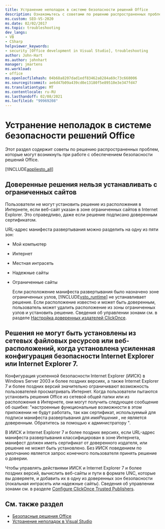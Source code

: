 ```yaml
---
title: Устранение неполадок в системе безопасности решений Office
description: Ознакомьтесь с советами по решению распространенных проблем, которые могут возникнуть при работе с безопасностью Microsoft Office решений.
ms.custom: SEO-VS-2020
ms.date: 02/02/2017
ms.topic: troubleshooting
dev_langs:
- VB
- CSharp
helpviewer_keywords:
- security [Office development in Visual Studio], troubleshooting
author: John-Hart
ms.author: johnhart
manager: jmartens
ms.workload:
- office
ms.openlocfilehash: 04b68a8207dad1edf83462a8284a69c73c668006
ms.sourcegitcommit: ae6d47b09a439cd0e13180f5e89510e3e347fd47
ms.translationtype: MT
ms.contentlocale: ru-RU
ms.lasthandoff: 02/08/2021
ms.locfileid: "99969208"
---
```

# <a name="troubleshoot-office-solution-security"></a>Устранение неполадок в системе безопасности решений Office
  Этот раздел содержит советы по решению распространенных проблем, которые могут возникнуть при работе с обеспечением безопасности решений Office.

 [!INCLUDE[appliesto_all](../vsto/includes/appliesto-all-md.md)]

## <a name="trusted-solutions-cannot-be-installed-from-restricted-sites"></a>Доверенные решения нельзя устанавливать с ограниченных сайтов
 Пользователи не могут установить решение из расположения в Интернете, если веб-сайт указан в зоне ограниченных сайтов в Internet Explorer. Это справедливо, даже если решение подписано доверенным сертификатом.

 URL-адрес манифеста развертывания можно разделить на одну из пяти зон:

- Мой компьютер

- Интернет

- Местная интрасеть

- Надежные сайты

- Ограниченные сайты

  Если расположение манифеста развертывания было назначено зоне ограниченных узлов, [!INCLUDE[vsto_runtime](../vsto/includes/vsto-runtime-md.md)] не устанавливает решение. Если расположение известно и может быть доверенным, пользователь может удалить расположение из зоны ограниченных узлов и установить решение. Сведения об управлении зонами см. в разделе [Настройка доверенных издателей ClickOnce](/previous-versions/dotnet/articles/ms996418(v=msdn.10)).

## <a name="solutions-cannot-be-installed-from-network-file-shares-or-web-locations-when-internet-explorer-enhanced-security-configuration-or-internet-explorer-7-is-installed"></a>Решения не могут быть установлены из сетевых файловых ресурсов или веб-расположений, когда установлена усиленная конфигурация безопасности Internet Explorer или Internet Explorer 7.
 Конфигурация усиленной безопасности Internet Explorer (ИИСК) в Windows Server 2003 и более поздних версиях, а также Internet Explorer 7 и более поздних версий значительно ограничивают возможность пользователей просматривать Интернет. Когда пользователи пытаются установить решения Office из сетевой общей папки или из расположения в Интернете, они могут получить следующее сообщение об ошибке: "настроенные функциональные возможности в этом приложении не будут работать, так как сертификат, используемый для подписи манифеста развертывания для *имяРешения* , не является доверенным. Обратитесь за помощью к администратору ".

 В ИИСК и Internet Explorer 7 и более поздних версиях, если URL-адрес манифеста развертывания классифицирован в зоне Интернета, манифест должен иметь сертификат от доверенного издателя, или решение не может быть установлено. Без ИИСК поведением по умолчанию является запрос конечного пользователя принять решение о доверии.

 Чтобы управлять действиями ИИСК и Internet Explorer 7 и более поздних версий, вычислить веб-сайты и пути в формате UNC, которые вы доверяете, и добавить их в одну из доверенных зон безопасности (локальная интрасеть или надежные сайты). Сведения об управлении зонами см. в разделе [Configure ClickOnce Trusted Publishers](/previous-versions/dotnet/articles/ms996418(v=msdn.10)).

## <a name="see-also"></a>См. также раздел
- [Безопасные решения Office](../vsto/securing-office-solutions.md)
- [Устранение неполадок в Visual Studio](/troubleshoot/visualstudio/welcome-visual-studio/)
